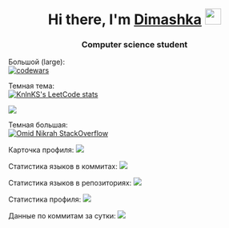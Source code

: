 <h1 align="center">Hi there, I'm <a href="https://drive.google.com/file/d/1OiR3BBv1ZD6a5ZWQH3exzjkozLQlgqoD/view?usp=sharing" target="_blank">Dimashka</a> 
<img src="https://github.com/blackcater/blackcater/raw/main/images/Hi.gif" height="32"/></h1>
<h3 align="center">Computer science student</h3>

Большой (large):  
[![codewars](https://www.codewars.com/users/Diqosh/badges/large)](https://www.codewars.com/users/Diqosh)

Темная тема:  
[![KnlnKS's LeetCode stats](https://leetcode-stats-six.vercel.app/api?username=Diqosh&theme=dark)](https://github.com/Diqosh/leetcode-stats)

![](https://komarev.com/ghpvc/?username=Diqosh)


Темная большая:   
[![Omid Nikrah StackOverflow](https://github-readme-stackoverflow.vercel.app/?userID=14348960&theme=dark)](https://stackoverflow.com/users/14348960/diqosh) 


Карточка профиля: 
![](https://github-profile-summary-cards.vercel.app/api/cards/profile-details?username=Diqosh&theme=solarized_dark)

Статистика языков в коммитах:
![](https://github-profile-summary-cards.vercel.app/api/cards/most-commit-language?username=Diqosh&theme=solarized_dark)

Статистика языков в репозиториях:
![](https://github-profile-summary-cards.vercel.app/api/cards/repos-per-language?username=Diqosh&theme=solarized_dark)

Статистика профиля:
![](https://github-profile-summary-cards.vercel.app/api/cards/stats?username=Diqosh&theme=solarized_dark)

Данные по коммитам за сутки:
![](https://github-profile-summary-cards.vercel.app/api/cards/productive-time?username=Diqosh&theme=solarized_dark)
